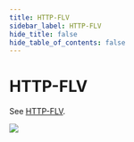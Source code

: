 ```yaml
---
title: HTTP-FLV
sidebar_label: HTTP-FLV
hide_title: false
hide_table_of_contents: false
---
```


# HTTP-FLV

See [HTTP-FLV](./delivery-http-flv.md).

![](https://ossrs.net/gif/v1/sls.gif?site=ossrs.net&path=/lts/doc/zh/v6/flv)


